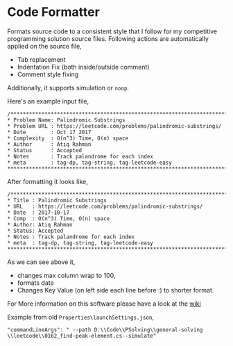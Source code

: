 # Code Formatter
Formats source code to a consistent style that I follow for my competitive programming solution
source files. 
Following actions are automatically applied on the source file,
 - Tab replacement
 - Indentation Fix (both inside/outside comment)
 - Comment style fixing

Additionally, it supports simulation or `noop`.

Here's an example input file,

    /***************************************************************************
    * Problem Name: Palindromic Substrings
    * Problem URL : https://leetcode.com/problems/palindromic-substrings/
    * Date        : Oct 17 2017
    * Complexity  : O(n^3) Time, O(n) space
    * Author      : Atiq Rahman
    * Status      : Accepted
    * Notes       : Track palandrome for each index
    * meta        : tag-dp, tag-string, tag-leetcode-easy
    ***************************************************************************/

After formatting it looks like,

    /***************************************************************************************************
    * Title : Palindromic Substrings
    * URL   : https://leetcode.com/problems/palindromic-substrings/
    * Date  : 2017-10-17
    * Comp  : O(n^3) Time, O(n) space
    * Author: Atiq Rahman
    * Status: Accepted
    * Notes : Track palandrome for each index
    * meta  : tag-dp, tag-string, tag-leetcode-easy
    ***************************************************************************************************/

As we can see above it,
- changes max column wrap to 100,
- formats date
- Changes Key Value (on left side each line before :) to shorter format.

For More information on this software please have a look at the
[wiki](https://github.com/atiq-cs/CodeFormatter/wiki/Design-Requirements)
  

Example from old `Properties\launchSettings.json`,

```
"commandLineArgs": " --path D:\\Code\\PSolving\\general-solving \\leetcode\\0162_find-peak-element.cs--simulate"
```